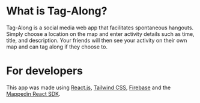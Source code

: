 # What is Tag-Along?
Tag-Along is a social media web app that facilitates spontaneous hangouts. Simply choose a location on the map and enter activity details such as time, title, and description. Your friends will then see your activity on their own map and can tag along if they choose to.
# For developers
This app was made using [React.js](https://react.dev/), [Tailwind CSS](https://tailwindcss.com/), [Firebase](https://firebase.google.com/) and the [Mappedin React SDK](https://developer.mappedin.com/v6/web-sdk-guides/using-react/). 
